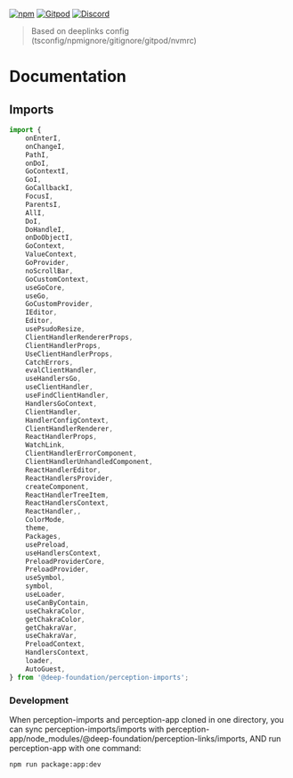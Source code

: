 [![npm](https://img.shields.io/npm/v/@deep-foundation/perception-imports.svg)](https://www.npmjs.com/package/@deep-foundation/perception-imports)
[![Gitpod](https://img.shields.io/badge/Gitpod-ready--to--code-blue?logo=gitpod)](https://gitpod.io/#https://github.com/deep-foundation/perception-imports) 
[![Discord](https://badgen.net/badge/icon/discord?icon=discord&label&color=purple)](https://discord.gg/deep-foundation)

> Based on deeplinks config (tsconfig/npmignore/gitignore/gitpod/nvmrc)

# Documentation

## Imports

```ts
import {
    onEnterI,
    onChangeI,
    PathI,
    onDoI,
    GoContextI,
    GoI,
    GoCallbackI,
    FocusI,
    ParentsI,
    AllI,
    DoI,
    DoHandleI,
    onDoObjectI,
    GoContext,
    ValueContext,
    GoProvider,
    noScrollBar,
    GoCustomContext,
    useGoCore,
    useGo,
    GoCustomProvider,
    IEditor,
    Editor,
    usePsudoResize,
    ClientHandlerRendererProps,
    ClientHandlerProps,
    UseClientHandlerProps,
    CatchErrors,
    evalClientHandler,
    useHandlersGo,
    useClientHandler,
    useFindClientHandler,
    HandlersGoContext,
    ClientHandler,
    HandlerConfigContext,
    ClientHandlerRenderer,
    ReactHandlerProps,
    WatchLink,
    ClientHandlerErrorComponent,
    ClientHandlerUnhandledComponent,
    ReactHandlerEditor,
    ReactHandlersProvider,
    createComponent,
    ReactHandlerTreeItem,
    ReactHandlersContext,
    ReactHandler,,
    ColorMode,
    theme,
    Packages,
    usePreload,
    useHandlersContext,
    PreloadProviderCore,
    PreloadProvider,
    useSymbol,
    symbol,
    useLoader,
    useCanByContain,
    useChakraColor,
    getChakraColor,
    getChakraVar,
    useChakraVar,
    PreloadContext,
    HandlersContext,
    loader,
    AutoGuest,
} from '@deep-foundation/perception-imports';
```

### Development

When perception-imports and perception-app cloned in one directory, you can sync perception-imports/imports with perception-app/node_modules/@deep-foundation/perception-links/imports, AND run perception-app with one command:
```
npm run package:app:dev
```
